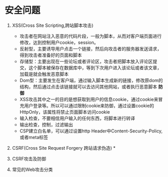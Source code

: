 # 安全问题

1. XSS(Cross Site Scripting,跨站脚本攻击)
    * 攻击者在网站注入恶意的代码片段，一般为脚本，从而对客户端页面进行修改，达到控制用户cookie，session。
    - 反射型，主要诱导用户点击一个链接，然后向攻击者的服务器发送请求，得到攻击者准备好的页面和脚本
    - 存储型：主要出现在一些论坛或者评论区，攻击者把脚本放入评论区提交，这个脚本被保存在数据库中，等到下次用户进入该论坛或者该文章，加载是就会触发恶意脚本
    - Dom型：主要发生在客户端，通过输入脚本生成新的链接，修改原dom的结构，然后通过点击该链接就可以去访问其他网站，或者执行恶意脚本
    **防御**
    * XSS攻击其中之一的目的是想获取到用户的信息cookie，通过cookie来冒充用户登录等。所以可以通过限制cookie来防御，通过设置cookie的HttpOnly，该属性将禁止页面脚本访问cookie
    * 输入检查，不要相信用户输入的任何东西，将脚本进行转译
    * 输出检查，控制，过滤输出
    * CSP建立白名单，可以通过设置http Header中Content-Security-Policy,或者meta标签

2. CSRF(Cross Site Request Forgery 跨站请求伪造)
    * 
20. CSRF攻击及防御
6. 常见的Web攻击分类